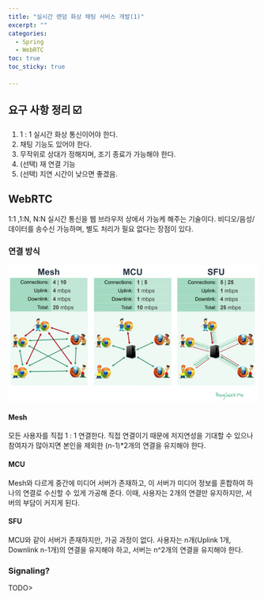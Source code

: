 ```yaml
---
title: "실시간 랜덤 화상 채팅 서비스 개발(1)"
excerpt: ""
categories:
  - Spring
  - WebRTC
toc: true
toc_sticky: true

---
```


## 요구 사항 정리 :ballot_box_with_check:

1. 1 : 1 실시간 화상 통신이어야 한다.
2. 채팅 기능도 있어야 한다.
3. 무작위로 상대가 정해지며, 조기 종료가 가능해야 한다.
4. (선택) 재 연결 기능
5. (선택) 지연 시간이 낮으면 좋겠음.



## WebRTC

1:1 ,1:N, N:N 실시간 통신을 웹 브라우저 상에서 가능케 해주는 기술이다. 비디오/음성/데이터를 송수신 가능하며, 별도 처리가 필요 없다는 장점이 있다.



### 연결 방식

![connection_method](../../assets/pictures/live-stream5.png)

#### Mesh

모든 사용자를 직접 1 : 1 연결한다. 직접 연결이기 때문에 저지연성을 기대할 수 있으나 참여자가 많아지면 본인을 제외한 (n-1)*2개의 연결을 유지해야 한다.

#### MCU

Mesh와 다르게 중간에 미디어 서버가 존재하고, 이 서버가 미디어 정보를 혼합하여 하나의 연결로 수신할 수 있게 가공해 준다. 이때, 사용자는 2개의 연결만 유지하지만, 서버의 부담이 커지게 된다.

#### SFU

MCU와 같이 서버가 존재하지만, 가공 과정이 없다. 사용자는 n개(Uplink 1개, Downlink n-1개)의 연결을 유지해야 하고, 서버는 n^2개의 연결을 유지해야 한다.



### Signaling?

TODO>
